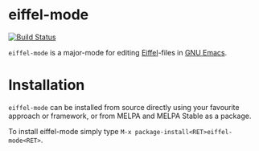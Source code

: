 # eiffel-mode

[![Build Status](https://api.travis-ci.org/jonhermansen/eiffel-mode.svg?branch=master)](https://travis-ci.org/jonhermansen/eiffel-mode)

`eiffel-mode` is a major-mode for editing [Eiffel](https://en.wikipedia.org/wiki/Eiffel_(programming_language))-files in [GNU Emacs](https://www.gnu.org/software/emacs/).

# Installation

`eiffel-mode` can be installed from source directly using your
favourite approach or framework, or from MELPA and MELPA Stable as a
package.

To install eiffel-mode simply type `M-x package-install<RET>eiffel-mode<RET>`.
